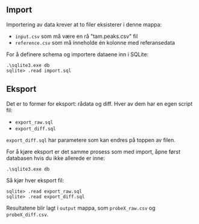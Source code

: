 ## Import

Importering av data krever at to filer eksisterer i denne mappa:
- `input.csv` som må være en rå "tam.peaks.csv" fil
- `reference.csv` som må inneholde én kolonne med referansedata

For å definere schema og importere dataene inn i SQLite:
```
.\sqlite3.exe db
sqlite> .read import.sql
```

## Eksport

Det er to former for eksport: rådata og diff. Hver av dem har en egen script fil:
- `export_raw.sql`
- `export_diff.sql`

`export_diff.sql` har parametere som kan endres på toppen av filen.

For å kjøre eksport er det samme prosess som med import, åpne først databasen hvis du ikke
allerede er inne:
```
.\sqlite3.exe db
```

Så kjør hver eksport fil:
```
sqlite> .read export_raw.sql
sqlite> .read export_diff.sql
```

Resultatene blir lagt i `output` mappa, som `probeX_raw.csv` og `probeX_diff.csv`.

